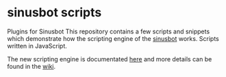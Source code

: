 # sinusbot scripts
Plugins for Sinusbot
This repository contains a few scripts and snippets which demonstrate how the scripting engine of the [sinusbot](https://sinusbot.com) works. Scripts written in JavaScript.

The new scripting engine is documentated [here](https://www.sinusbot.com/docs/scripting/) and more details can be found in the [wiki](https://wiki.sinusbot.com/en:guides:features:scripts).

